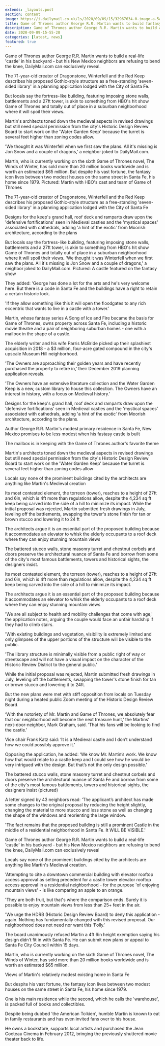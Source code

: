 ```yaml
---
extends: _layouts.post
section: content
image: https://i.dailymail.co.uk/1s/2020/09/09/15/32967634-0-image-a-54_1599661985206.jpg 
title: Game of Thrones author George R.R. Martin wants to build fantasy castle in his backyard 
description: Game of Thrones author George R.R. Martin wants to build a real-life castle in his backyard in Santa Fe, New Mexico. He submitted plans for a fortress-like building with a 27ft tower. 
date: 2020-09-09-15-55-28 
categories: [latest, news] 
featured: true 
--- 
```

Game of Thrones author George R.R. Martin wants to build a real-life 'castle' in his backyard - but his New Mexico neighbors are refusing to bend the knee, DailyMail.com can exclusively reveal.

The 71-year-old creator of Dragonstone, Winterfell and the Red Keep describes his proposed Gothic-style structure as a free-standing 'seven-sided library' in a planning application lodged with the City of Santa Fe.

But locals say the fortress-like building, featuring imposing stone walls, battlements and a 27ft tower, is akin to something from HBO's hit show Game of Thrones and totally out of place in a suburban neighborhood where it will spoil their views.

Martin's architects toned down the medieval aspects in revised drawings but still need special permission from the city's Historic Design Review Board to start work on the 'Water Garden Keep' because the turret is several feet higher than zoning codes allow.

'We thought it was Winterfell when we first saw the plans. All it's missing is Jon Snow and a couple of dragons,' a neighbor joked to DailyMail.com.

Martin, who is currently working on the sixth Game of Thrones novel, The Winds of Winter, has sold more than 20 million books worldwide and is worth an estimated $65 million. But despite his vast fortune, the fantasy icon lives between two modest houses on the same street in Santa Fe, his home since 1979. Pictured: Martin with HBO's cast and team of Game of Thrones

The 71-year-old creator of Dragonstone, Winterfell and the Red Keep describes his proposed Gothic-style structure as a free-standing 'seven-sided library' in a planning application lodged with the City of Santa Fe

Designs for the keep's grand hall, roof deck and ramparts draw upon the 'defensive fortifications' seen in Medieval castles and the 'mystical spaces' associated with cathedrals, adding 'a hint of the exotic' from Moorish architecture, according to the plans 

But locals say the fortress-like building, featuring imposing stone walls, battlements and a 27ft tower, is akin to something from HBO's hit show Game of Thrones and totally out of place in a suburban neighborhood where it will spoil their views. 'We thought it was Winterfell when we first saw the plans. All it's missing is Jon Snow and a couple of dragons,' a neighbor joked to DailyMail.com. Pictured: A castle featured on the fantasy show 

They added: 'George has done a lot for the arts and he's very welcome here. But there is a code in Santa Fe and the buildings have a right to retain a certain historic look.

'If they allow something like this it will open the floodgates to any rich eccentric that wants to live in a castle with a tower.'

Martin, whose fantasy series A Song of Ice and Fire became the basis for Game of Thrones, owns property across Santa Fe, including a historic movie theatre and a pair of neighboring suburban homes - one with a mailbox in the shape of a castle.

The elderly writer and his wife Parris McBride picked up their splashiest acquisition in 2018 - a $3 million, four-acre gated compound in the city's upscale Museum Hill neighborhood.

'The Owners are approaching their golden years and have recently purchased the property to retire in,' their December 2019 planning application reveals.

'The Owners have an extensive literature collection and the Water Garden Keep is a new, custom library to house this collection. The Owners have an interest in history, with a focus on Medieval history.'

Designs for the keep's grand hall, roof deck and ramparts draw upon the 'defensive fortifications' seen in Medieval castles and the 'mystical spaces' associated with cathedrals, adding 'a hint of the exotic' from Moorish architecture, according to the plans.

Author George R.R. Martin's modest primary residence in Santa Fe, New Mexico promises to be less modest when his fastasy castle is built

The mailbox is in keeping with the Game of Thrones author's favorite theme

Martin's architects toned down the medieval aspects in revised drawings but still need special permission from the city's Historic Design Review Board to start work on the 'Water Garden Keep' because the turret is several feet higher than zoning codes allow

Locals say none of the prominent buildings cited by the architects are anything like Martin's Medieval creation

Its most contested element, the torreon (tower), reaches to a height of 27ft and 6in, which is 4ft more than regulations allow, despite the 4,234 sq ft keep being carved into the side of a hill to minimize its impact. While the initial proposal was rejected, Martin submitted fresh drawings in July, leveling off the battlements, swapping the tower's stone finish for tan or brown stucco and lowering it to 24 ft 

The architects argue it is an essential part of the proposed building because it accommodates an elevator to whisk the elderly occupants to a roof deck where they can enjoy stunning mountain views

The battered stucco walls, stone masonry turret and chestnut corbels and doors preserve the architectural nuance of Santa Fe and borrow from some of the city's most famous battlements, towers and historical sights, the designers insist.

Its most contested element, the torreon (tower), reaches to a height of 27ft and 6in, which is 4ft more than regulations allow, despite the 4,234 sq ft keep being carved into the side of a hill to minimize its impact.

The architects argue it is an essential part of the proposed building because it accommodates an elevator to whisk the elderly occupants to a roof deck where they can enjoy stunning mountain views.

'We are all subject to health and mobility challenges that come with age,' the application notes, arguing the couple would face an unfair hardship if they had to climb stairs.

'With existing buildings and vegetation, visibility is extremely limited and only glimpses of the upper portions of the structure will be visible to the public.

'The library structure is minimally visible from a public right of way or streetscape and will not have a visual impact on the character of the Historic Review District to the general public.'

While the initial proposal was rejected, Martin submitted fresh drawings in July, leveling off the battlements, swapping the tower's stone finish for tan or brown stucco and lowering it to 24ft.

But the new plans were met with stiff opposition from locals on Tuesday night during a heated public Zoom meeting of the Historic Design Review Board.

‘With the notoriety of Mr. Martin and Game of Thrones, we absolutely fear that our neighborhood will become the next treasure hunt,’ the Martins’ next-door-neighbor, Mark Graham, said. ‘That his fans will be looking to find the castle.’

Vice chair Frank Katz said: ‘It is a Medieval castle and I don’t understand how we could possibly approve it.'

Opposing the application, he added: ‘We know Mr. Martin’s work. We know how that would relate to a castle keep and I could see how he would be very intrigued with the design. But that’s not the only design possible.’

The battered stucco walls, stone masonry turret and chestnut corbels and doors preserve the architectural nuance of Santa Fe and borrow from some of the city's most famous battlements, towers and historical sights, the designers insist (pictured)

A letter signed by 43 neighbors read: ‘The applicant’s architect has made some changes to the original proposal by reducing the height slightly, changing the material to more stucco and less stone as well as changing the shape of the windows and reorienting the large window. 

'The fact remains that the proposed building is still a prominent Castle in the middle of a residential neighborhood in Santa Fe. It WILL BE VISIBLE.'

Game of Thrones author George R.R. Martin wants to build a real-life 'castle' in his backyard - but his New Mexico neighbors are refusing to bend the knee, DailyMail.com can exclusively reveal

Locals say none of the prominent buildings cited by the architects are anything like Martin's Medieval creation.

'Attempting to cite a downtown commercial building with elevator rooftop access approval as setting precedent for a castle tower elevator rooftop access approval in a residential neighborhood - for the purpose 'of enjoying mountain views' - is like comparing an apple to an orange.

'They are both fruit, but that's where the comparison ends. Surely it is possible to enjoy mountain views from less than 25+ feet in the air.

'We urge the HDRB (Historic Design Review Board) to deny this application - again. Nothing has fundamentally changed with this revised proposal. Our neighborhood does not need nor want this 'Folly.'

The board unanimously refused Martin a 4ft 6in height exemption saying his design didn’t fit in with Santa Fe. He can submit new plans or appeal to Santa Fe City Council within 15 days. 

Martin, who is currently working on the sixth Game of Thrones novel, The Winds of Winter, has sold more than 20 million books worldwide and is worth an estimated $65 million.



Views of Martin's relatively modest existing home in Santa Fe

But despite his vast fortune, the fantasy icon lives between two modest houses on the same street in Santa Fe, his home since 1979.

One is his main residence while the second, which he calls the 'warehouse', is packed full of books and collectibles.

Despite being dubbed 'the American Tolkien', humble Martin is known to eat in family restaurants and has even invited fans over to his house.

He owns a bookstore, supports local artists and purchased the Jean Cocteau Cinema in February 2012, bringing the previously shuttered movie theater back to life.

